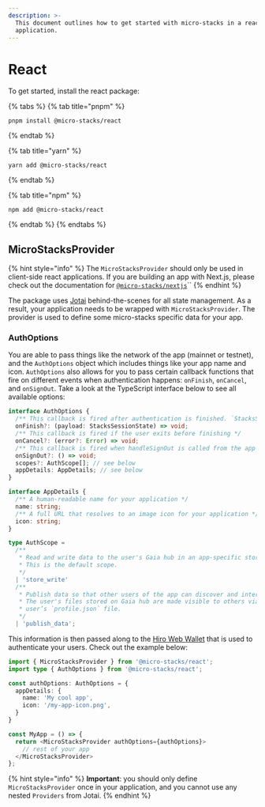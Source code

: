 ```yaml
---
description: >-
  This document outlines how to get started with micro-stacks in a react
  application.
---
```


# React

To get started, install the react package:

{% tabs %}
{% tab title="pnpm" %}
```
pnpm install @micro-stacks/react
```
{% endtab %}

{% tab title="yarn" %}
```
yarn add @micro-stacks/react
```
{% endtab %}

{% tab title="npm" %}
```
npm add @micro-stacks/react
```
{% endtab %}
{% endtabs %}

## MicroStacksProvider

{% hint style="info" %}
The `MicroStacksProvider` should only be used in client-side react applications. If you are building an app with Next.js, please check out the documentation for [`@micro-stacks/nextjs`](../next.js.md)``
{% endhint %}

The package uses [Jotai](https://jotai.org) behind-the-scenes for all state management. As a result, your application needs to be wrapped with `MicroStacksProvider`. The provider is used to define some micro-stacks specific data for your app.&#x20;

### AuthOptions

You are able to pass things like the network of the app (mainnet or testnet), and the `AuthOptions` object which includes things like your app name and icon. `AuthOptions` also allows for you to pass certain callback functions that fire on different events when authentication happens: `onFinish`, `onCancel`, and `onSignOut`.  Take a look at the TypeScript interface below to see all available options:

```typescript
interface AuthOptions {
  /** This callback is fired after authentication is finished. `StacksSessionState`: the data for the authenticated user */
  onFinish?: (payload: StacksSessionState) => void;
  /** This callback is fired if the user exits before finishing */
  onCancel?: (error?: Error) => void;
  /** This callback is fired when handleSignOut is called from the app */
  onSignOut?: () => void;
  scopes?: AuthScope[]; // see below
  appDetails: AppDetails; // see below
}

interface AppDetails {
  /** A human-readable name for your application */
  name: string;
  /** A full URL that resolves to an image icon for your application */
  icon: string;
}

type AuthScope =
  /**
   * Read and write data to the user's Gaia hub in an app-specific storage bucket.
   * This is the default scope.
   */
  | 'store_write'
  /**
   * Publish data so that other users of the app can discover and interact with the user.
   * The user's files stored on Gaia hub are made visible to others via the `apps` property in the
   * user’s `profile.json` file.
   */
  | 'publish_data';

```

This information is then passed along to the [Hiro Web Wallet](https://hiro.so/wallet/install-web) that is used to authenticate your users. Check out the example below:

```typescript
import { MicroStacksProvider } from '@micro-stacks/react';
import type { AuthOptions } from '@micro-stacks/react';

const authOptions: AuthOptions = {
  appDetails: {
    name: 'My cool app',
    icon: '/my-app-icon.png',
  }
}

const MyApp = () => {
  return <MicroStacksProvider authOptions={authOptions}>
    // rest of your app
  </MicroStacksProvider>
};
```

{% hint style="info" %}
**Important**: you should only define `MicroStacksProvider` once in your application, and you cannot use any nested `Providers` from Jotai.
{% endhint %}
